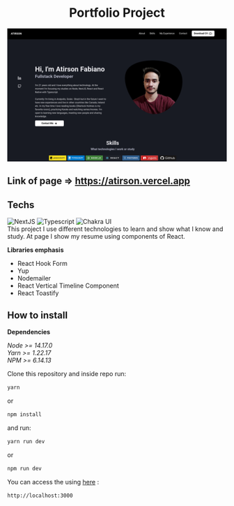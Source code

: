 <div align="center">
  <h1>Portfolio Project</h1>
  <img src="./public/assets/header_1.png">
</div>

## Link of page => https://atirson.vercel.app

## Techs

<img src="https://img.shields.io/badge/Next-black?style=for-the-badge&logo=next.js&logoColor=white" width={WIDTH_IMG} height={HEIGHT_IMG} alt='NextJS' />
<img src="https://img.shields.io/badge/typescript%20-%23007ACC.svg?&style=for-the-badge&logo=typescript&logoColor=white" width={WIDTH_IMG} height={HEIGHT_IMG} alt='Typescript' />
<img src="https://img.shields.io/badge/chakra-%234ED1C5.svg?style=for-the-badge&logo=chakraui&logoColor=white" width={WIDTH_IMG} height={HEIGHT_IMG} alt='Chakra UI' />

<br />
This project I use different technologies to learn and show what I know and study. At page I show my resume using components of React.

<br />

**Libraries emphasis**

<ul>
  <li>React Hook Form</li>
  <li>Yup</li>
  <li>Nodemailer</li>
  <li>React Vertical Timeline Component</li>
  <li>React Toastify</li>
</ul>

## How to install

**Dependencies**

*Node >= 14.17.0*
<br />
*Yarn >= 1.22.17*
<br />
*NPM >= 6.14.13*

Clone this repository and inside repo run:

```sh 
yarn 
```

or

```sh 
npm install
```

and run:

```sh 
yarn run dev
```

or 


```sh 
npm run dev
```

You can access the using <a href="http://localhost:3000" target="_blank">here</a> : 

```
http://localhost:3000
```
